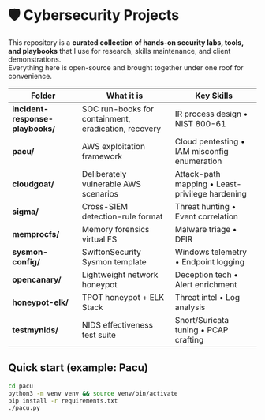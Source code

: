 # 🛡️ Cybersecurity Projects

This repository is a **curated collection of hands-on security labs, tools, and playbooks** that I use for
research, skills maintenance, and client demonstrations.  
Everything here is open-source and brought together under one roof for convenience.

| Folder | What it is | Key Skills |
|--------|------------|------------|
| **incident-response-playbooks/** | SOC run-books for containment, eradication, recovery | IR process design • NIST 800-61 |
| **pacu/** | AWS exploitation framework | Cloud pentesting • IAM misconfig enumeration |
| **cloudgoat/** | Deliberately vulnerable AWS scenarios | Attack-path mapping • Least-privilege hardening |
| **sigma/** | Cross-SIEM detection-rule format | Threat hunting • Event correlation |
| **memprocfs/** | Memory forensics virtual FS | Malware triage • DFIR |
| **sysmon-config/** | SwiftonSecurity Sysmon template | Windows telemetry • Endpoint logging |
| **opencanary/** | Lightweight network honeypot | Deception tech • Alert enrichment |
| **honeypot-elk/** | TPOT honeypot + ELK Stack | Threat intel • Log analysis |
| **testmynids/** | NIDS effectiveness test suite | Snort/Suricata tuning • PCAP crafting |

## Quick start (example: Pacu)

```bash
cd pacu
python3 -m venv venv && source venv/bin/activate
pip install -r requirements.txt
./pacu.py
